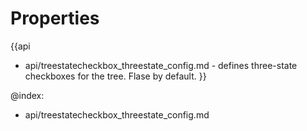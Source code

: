 Properties
==========

{{api
- api/treestatecheckbox_threestate_config.md - defines three-state checkboxes for the tree. Flase by default.
}}

@index:
- api/treestatecheckbox_threestate_config.md

